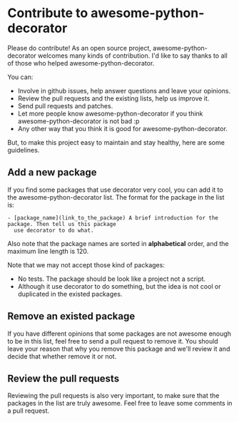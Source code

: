 # Contribute to awesome-python-decorator

Please do contribute! As an open source project, awesome-python-decorator welcomes many kinds of contribution.
I'd like to say thanks to all of those who helped awesome-python-decorator.

You can:

* Involve in github issues, help answer questions and leave your opinions.
* Review the pull requests and the existing lists, help us improve it.
* Send pull requests and patches.
* Let more people know awesome-python-decorator if you think awesome-python-decorator is not bad :p
* Any other way that you think it is good for awesome-python-decorator.

But, to make this project easy to maintain and stay healthy, here are some
guidelines.

## Add a new package

If you find some packages that use decorator very cool, you can add it to the awesome-python-decorator list.
The format for the package in the list is:

    - [package_name](link_to_the_package) A brief introduction for the package. Then tell us this package
      use decorator to do what.

Also note that the package names are sorted in **alphabetical** order, and the maximum line length is 120.

Note that we may not accept those kind of packages:

* No tests. The package should be look like a project not a script.
* Although it use decorator to do something, but the idea is not cool or duplicated in the existed packages.

## Remove an existed package

If you have different opinions that some packages are not awesome enough to be in this list, feel free to send a
pull request to remove it. You should leave your reason that why you remove this package and we'll review it
and decide that whether remove it or not.

## Review the pull requests

Reviewing the pull requests is also very important, to make sure that the packages in the list are truly awesome.
Feel free to leave some comments in a pull request.
